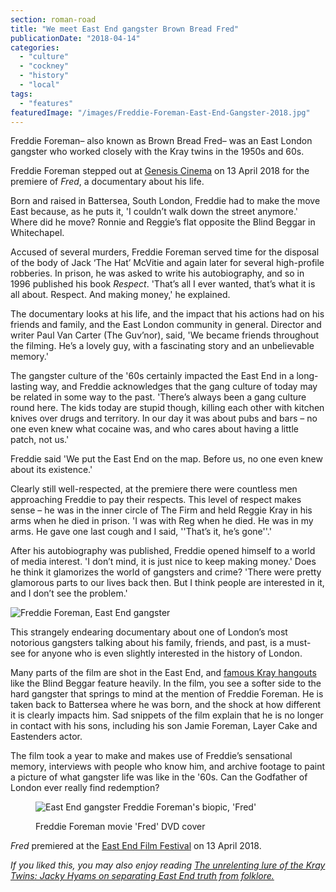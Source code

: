 ```yaml
---
section: roman-road
title: "We meet East End gangster Brown Bread Fred"
publicationDate: "2018-04-14"
categories: 
  - "culture"
  - "cockney"
  - "history"
  - "local"
tags: 
  - "features"
featuredImage: "/images/Freddie-Foreman-East-End-Gangster-2018.jpg"
---
```


Freddie Foreman– also known as Brown Bread Fred– was an East London gangster who worked closely with the Kray twins in the 1950s and 60s.

Freddie Foreman stepped out at [Genesis Cinema](https://romanroadlondon.com/genesis-cinema-mile-end/) on 13 April 2018 for the premiere of _Fred_, a documentary about his life.

Born and raised in Battersea, South London, Freddie had to make the move East because, as he puts it, 'I couldn’t walk down the street anymore.' Where did he move? Ronnie and Reggie’s flat opposite the Blind Beggar in Whitechapel.

Accused of several murders, Freddie Foreman served time for the disposal of the body of Jack ‘The Hat’ McVitie and again later for several high-profile robberies. In prison, he was asked to write his autobiography, and so in 1996 published his book _Respect_. 'That’s all I ever wanted, that’s what it is all about. Respect. And making money,' he explained.

The documentary looks at his life, and the impact that his actions had on his friends and family, and the East London community in general. Director and writer Paul Van Carter (The Guv’nor), said, 'We became friends throughout the filming. He’s a lovely guy, with a fascinating story and an unbelievable memory.'

The gangster culture of the '60s certainly impacted the East End in a long-lasting way, and Freddie acknowledges that the gang culture of today may be related in some way to the past. 'There’s always been a gang culture round here. The kids today are stupid though, killing each other with kitchen knives over drugs and territory. In our day it was about pubs and bars – no one even knew what cocaine was, and who cares about having a little patch, not us.'

Freddie said 'We put the East End on the map. Before us, no one even knew about its existence.'

Clearly still well-respected, at the premiere there were countless men approaching Freddie to pay their respects. This level of respect makes sense – he was in the inner circle of The Firm and held Reggie Kray in his arms when he died in prison. 'I was with Reg when he died. He was in my arms. He gave one last cough and I said, ''That’s it, he’s gone''.'

After his autobiography was published, Freddie opened himself to a world of media interest. 'I don’t mind, it is just nice to keep making money.' Does he think it glamorizes the world of gangsters and crime? 'There were pretty glamorous parts to our lives back then. But I think people are interested in it, and I don’t see the problem.'

![Freddie Foreman, East End gangster](/images/Freddie-Foreman-East-End-gangster.jpg)

This strangely endearing documentary about one of London’s most notorious gangsters talking about his family, friends, and past, is a must-see for anyone who is even slightly interested in the history of London.

Many parts of the film are shot in the East End, and [famous Kray hangouts](https://romanroadlondon.com/history-double-r-club-kray-twins-nightclub-bow-road/) like the Blind Beggar feature heavily. In the film, you see a softer side to the hard gangster that springs to mind at the mention of Freddie Foreman. He is taken back to Battersea where he was born, and the shock at how different it is clearly impacts him. Sad snippets of the film explain that he is no longer in contact with his sons, including his son Jamie Foreman, Layer Cake and Eastenders actor.

The film took a year to make and makes use of Freddie’s sensational memory, interviews with people who know him, and archive footage to paint a picture of what gangster life was like in the '60s. Can the Godfather of London ever really find redemption?

<figure>

![East End gangster Freddie Foreman's biopic, 'Fred'](/images/Freddie-Foreman-East-London-Gangster-DVD-cover-1024x1449.jpg)

<figcaption>

Freddie Foreman movie 'Fred' DVD cover

</figcaption>

</figure>

_Fred_ premiered at the [East End Film Festival](https://www.eastendfilmfestival.com/) on 13 April 2018.

_If you liked this, you may also enjoy reading [The unrelenting lure of the Kray Twins: Jacky Hyams on separating East End truth from folklore.](https://romanroadlondon.com/vicious-elegant-bastards-jacky-hyams/)_

